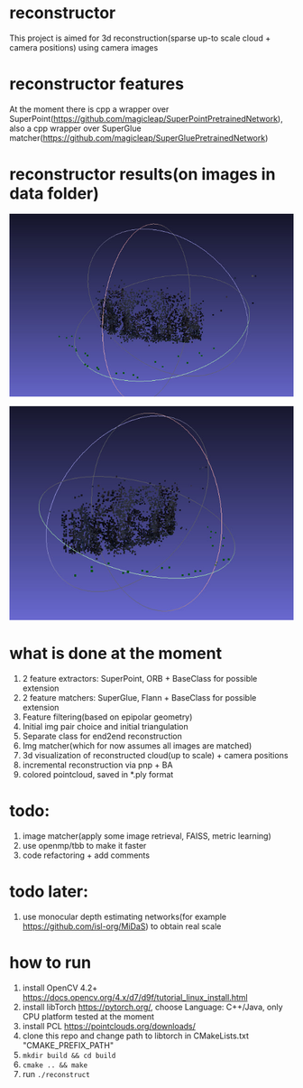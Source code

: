 
# reconstructor

This project is aimed for 3d reconstruction(sparse up-to scale cloud + camera positions) using camera images

# reconstructor features

At the moment there is cpp a wrapper over SuperPoint(https://github.com/magicleap/SuperPointPretrainedNetwork), 
also a cpp wrapper over SuperGlue matcher(https://github.com/magicleap/SuperGluePretrainedNetwork)

# reconstructor results(on images in data folder)

![herzjesu(left view)](./herzjesu.jpg)

![herzjesu(right view)](./herzjesu2.jpg)

# what is done at the moment

1. 2 feature extractors: SuperPoint, ORB + BaseClass for possible extension
2. 2 feature matchers: SuperGlue, Flann + BaseClass for possible extension
3. Feature filtering(based on epipolar geometry)
4. Initial img pair choice and initial triangulation
5. Separate class for end2end reconstruction
6. Img matcher(which for now assumes all images are matched)
7. 3d visualization of reconstructed cloud(up to scale) + camera positions
8. incremental reconstruction via pnp + BA
9. colored pointcloud, saved in *.ply format

# todo:

1. image matcher(apply some image retrieval, FAISS, metric learning)
2. use openmp/tbb to make it faster
3. code refactoring + add comments


# todo later:

1. use monocular depth estimating networks(for example https://github.com/isl-org/MiDaS) to obtain real scale

# how to run

1. install OpenCV 4.2+  https://docs.opencv.org/4.x/d7/d9f/tutorial_linux_install.html
2. install libTorch https://pytorch.org/, choose Language: C++/Java, only CPU platform tested at the moment
3. install PCL https://pointclouds.org/downloads/
4. clone this repo and change path to libtorch in CMakeLists.txt "CMAKE_PREFIX_PATH"
5. `mkdir build && cd build`
6. `cmake .. && make`
7. run `./reconstruct`


